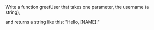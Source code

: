 Write a function greetUser that takes one parameter, the username (a string),

and returns a string like this: "Hello, [NAME]!"
